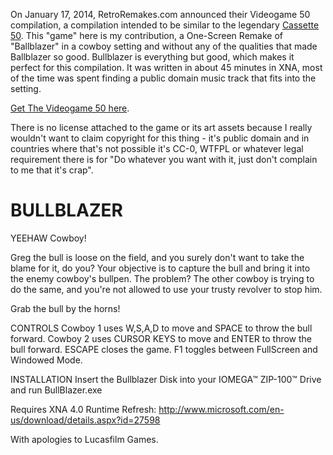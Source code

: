 On January 17, 2014, RetroRemakes.com announced their Videogame 50 compilation, a compilation intended to be similar to the legendary [Cassette 50](http://en.wikipedia.org/wiki/Cassette_50). This "game" here is my contribution, a One-Screen Remake of "Ballblazer" in a cowboy setting and without any of the qualities that made Ballblazer so good. Bullblazer is everything but good, which makes it perfect for this compilation. It was written in about 45 minutes in XNA, most of the time was spent finding a public domain music track that fits into the setting.

[Get The Videogame 50 here](http://retroremakes.com/nostalgia/2014/03/02/the-videogame-50/).


There is no license attached to the game or its art assets because I really wouldn't want to claim copyright for this thing - it's public domain and in countries where that's not possible it's CC-0, WTFPL or whatever legal requirement there is for "Do whatever you want with it, just don't complain to me that it's crap".
 
# BULLBLAZER
YEEHAW Cowboy!

Greg the bull is loose on the field, and you surely don't want to take the blame for it, do you?
Your objective is to capture the bull and bring it into the enemy cowboy's bullpen.
The problem? The other cowboy is trying to do the same, and you're not allowed to use your trusty revolver to stop him.

Grab the bull by the horns!

CONTROLS
Cowboy 1 uses W,S,A,D to move and SPACE to throw the bull forward.
Cowboy 2 uses CURSOR KEYS to move and ENTER to throw the bull forward.
ESCAPE closes the game.
F1 toggles between FullScreen and Windowed Mode.

INSTALLATION
Insert the Bullblazer Disk into your IOMEGA™ ZIP-100™ Drive and run BullBlazer.exe

Requires XNA 4.0 Runtime Refresh:
http://www.microsoft.com/en-us/download/details.aspx?id=27598

With apologies to Lucasfilm Games.
